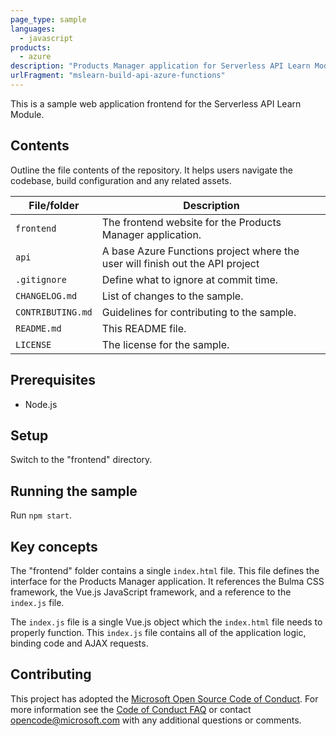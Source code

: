```yaml
---
page_type: sample
languages:
  - javascript
products:
  - azure
description: "Products Manager application for Serverless API Learn Module"
urlFragment: "mslearn-build-api-azure-functions"
---
```


<!--
Guidelines on README format: https://review.docs.microsoft.com/help/onboard/admin/samples/concepts/readme-template?branch=master

Guidance on onboarding samples to docs.microsoft.com/samples: https://review.docs.microsoft.com/help/onboard/admin/samples/process/onboarding?branch=master

Taxonomies for products and languages: https://review.docs.microsoft.com/new-hope/information-architecture/metadata/taxonomies?branch=master
-->

This is a sample web application frontend for the Serverless API Learn Module.

## Contents

Outline the file contents of the repository. It helps users navigate the codebase, build configuration and any related assets.

| File/folder       | Description                                                                   |
| ----------------- | ----------------------------------------------------------------------------- |
| `frontend`        | The frontend website for the Products Manager application.                    |
| `api`             | A base Azure Functions project where the user will finish out the API project |
| `.gitignore`      | Define what to ignore at commit time.                                         |
| `CHANGELOG.md`    | List of changes to the sample.                                                |
| `CONTRIBUTING.md` | Guidelines for contributing to the sample.                                    |
| `README.md`       | This README file.                                                             |
| `LICENSE`         | The license for the sample.                                                   |

## Prerequisites

- Node.js

## Setup

Switch to the "frontend" directory.

## Running the sample

Run `npm start`.

## Key concepts

The "frontend" folder contains a single `index.html` file. This file defines the interface for the Products Manager application. It references the Bulma CSS framework, the Vue.js JavaScript framework, and a reference to the `index.js` file.

The `index.js` file is a single Vue.js object which the `index.html` file needs to properly function. This `index.js` file contains all of the application logic, binding code and AJAX requests.

## Contributing



This project has adopted the [Microsoft Open Source Code of Conduct](https://opensource.microsoft.com/codeofconduct/).
For more information see the [Code of Conduct FAQ](https://opensource.microsoft.com/codeofconduct/faq/) or
contact [opencode@microsoft.com](mailto:opencode@microsoft.com) with any additional questions or comments.
